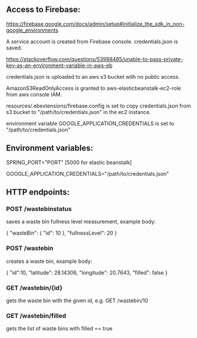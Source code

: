 ## Access to Firebase:
https://firebase.google.com/docs/admin/setup#initialize_the_sdk_in_non-google_environments

A service account is created from Firebase console. credentials.json is saved.

https://stackoverflow.com/questions/53988485/unable-to-pass-private-key-as-an-environment-variable-in-aws-eb

credentials.json is uploaded to an aws s3 bucket with no public access.

AmazonS3ReadOnlyAccess is granted to aws-elasticbeanstalk-ec2-role from aws console IAM.

resources/.ebextensions/firebase.config is set to copy credentials.json 
from s3 bucket to "/path/to/credentials.json" in the ec2 instance.

environment variable GOOGLE_APPLICATION_CREDENTIALS is set to "/path/to/credentials.json"

## Environment variables:

SPRING_PORT="PORT" 
[5000 for elastic beanstalk]

GOOGLE_APPLICATION_CREDENTIALS="/path/to/credentials.json"

## HTTP endpoints:

### POST /wastebinstatus
saves a waste bin fullness level measurement, example body:

{
  "wasteBin": {
    "id": 10
  },
  "fullnessLevel": 20
}

### POST /wastebin
creates a waste bin, example body:

{
  "id":10,
  "latitude": 28.14306,
  "longitude": 20.7643,
  "filled": false
}

### GET /wastebin/{id}
gets the waste bin with the given id, e.g. GET /wastebin/10

### GET /wastebin/filled
gets the list of waste bins with filled == true

